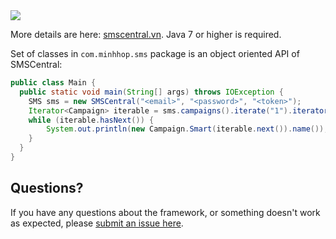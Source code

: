 <img src="http://dashboard.smscentral.vn/static/images/smscentral1.png" />

More details are here: [smscentral.vn](http://smscentral.vn/).
Java 7 or higher is required.

Set of classes in `com.minhhop.sms` package is
an object oriented API of SMSCentral:

```java
public class Main {
  public static void main(String[] args) throws IOException {
    SMS sms = new SMSCentral("<email>", "<password>", "<token>");
    Iterator<Campaign> iterable = sms.campaigns().iterate("1").iterator();
    while (iterable.hasNext()) {
        System.out.println(new Campaign.Smart(iterable.next()).name());
    }
  }
}
```


## Questions?

If you have any questions about the framework, or something doesn't work as expected,
please [submit an issue here](https://github.com/jcabi/jcabi-github/issues/new).
